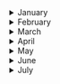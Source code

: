 
<details><summary>January</summary>

##### 7-01-2022
* [How Disgust Explains Everything](https://www.nytimes.com/2021/12/27/magazine/disgust-science.html) #science #psychology #insight

##### 14-01-2022
* [Economists Pin More Blame on Tech for Rising Inequality](https://www.nytimes.com/2022/01/11/technology/income-inequality-technology.html) #economics #tech #insight
  
##### 22-01-2022
* [Beauty filters are changing the way young girls see themselves](https://www.technologyreview.com/2021/04/02/1021635/beauty-filters-young-girls-augmented-reality-social-media/) #ai #tech #insight #psychology #culture
  
</p>
</details>
<details><summary>February</summary>

##### 2-02-2022
* [What Makes Group Decisions Go Wrong. And Right](https://nautil.us/what-makes-group-decisions-go-wrong-and-right-13408/) #society #insight #paradox
  
##### 5-02-2022
* [The World Needs More Scientist-Surfers](https://www.outsideonline.com/outdoor-adventure/environment/the-world-needs-more-scientist-surfers/) #science #insight #nature #mindset

##### 9-02-2022
* [The Calculated Madness of Marc-André Leclerc](https://www.climbing.com/people/profile-of-alpinist-marc-andre-leclerc/) #climber #cerro #torre #nature #mindset

##### 12-02-2022
* [Decoding Dickens’s Secret Notes to Himself, One Symbol at a Time](https://www.nytimes.com/2022/02/08/books/charles-dickens-secret-notes.html) #science #insight #literature #AI

##### 17-02-2022
* [How China captured Hollywood](https://www.theatlantic.com/international/archive/2022/02/china-captured-hollywood/621618/) #china #cinema #insight #business #paradox

##### 26-02-2022
* [Jack London’s Candid 1903 Advice to Writers Trying to Get Into Print](https://slate.com/human-interest/2015/07/jack-london-the-author-s-writing-advice.html) #advice #literature #insight
  
#### 27-02-2022
* [You Can Learn to Love Being Alone](https://www.nytimes.com/2022/02/24/well/live/solitude-benefit-mental-health-advice.html) #insight #nytimes
</p>
</details>
<details><summary>March</summary>

##### 4-01-2022
* [What Was the TED Talk?](https://www.thedriftmag.com/what-was-the-ted-talk/) #insight #ideas #thedriftmag
  
#### 7-03-22
* [Apple may have finally gotten too big for its unusual corporate structure](https://www.vox.com/new-money/2016/11/27/13706776/apple-functional-divisional) #insight #paradox #corporate #economy

#### 10-03-22
 * [How Air Pollution Across America Reflects Racist Policy From the 1930s](https://www.nytimes.com/2022/03/09/climate/redlining-racism-air-pollution.html) #insight #racism #pollution #social #science

#### 13-03-22
 * [How a Mystery Illness Cost One Writer a Decade of Health](https://www.nytimes.com/2022/03/01/books/review/invisible-kingdom-chronic-illness-meghan-orourke.html?action=click&algo=bandit-all-surfaces-shadow-lda-unique&alpha=0.05&block=editors_picks_recirc&fellback=false&imp_id=419340371&impression_id=3f75b568-9ff7-11ec-a483-9b38460ea997&index=2&pgtype=Article&pool=pool%2Fe76d7165-92f7-4bd2-bc6e-298322d3680a&region=footer&req_id=792060054&shadow_vec_sim=0&surface=eos-home-featured&variant=1_bandit-shadow-lda-unique-alpha-0.05) #insight #racism #disease #health #science
  
#### 18-03-2022
  * [Inside Big Tech’s Race to Patent Everything](https://www.wired.com/story/big-tech-patent-intellectual-property/) #technology #it #patents

#### 23-03-2022
  * [The story of Playdate](https://panic.com/blog/the-story-of-playdate/) #idea #development #product #gestalt #design #ethos
  
#### 24-03-2022
  * [Russia has already lost](https://www.thedrive.com/the-war-zone/44592/russia-has-already-lost) #insight #strategy #war #logistics #ethos
  
#### 29-03-2022
  * [How we make sense of Time](https://www.nytimes.com/2021/12/31/us/new-years-time-sense.html) #insight #time #music
</p>
</details>
<details><summary>April</summary>

##### 9-04-2022
* [Germany Reckons With Wagner: Cultural Jewel, or National Shame?](https://www.nytimes.com/2022/04/08/arts/music/wagner-exhibition-deutsches-historisches-museum.html) #music #legacy #insight #wagner
  
#### 17-04-2022
* [How Nadia Boulanger Raised a Generation of Composers](https://www.youtube.com/watch?v=dCGLeOMYcQM) #music #insight #theory #ideas
  
#### 23-04-2022
* [What Regret Tells Us](https://nautil.us/what-regret-tells-us-16264/) #science #neurosciences #insight #behaviour #social

#### 26-04-2022
* [An ocean of noise: how sonic pollution is hurting marine life](https://www.theguardian.com/environment/2022/apr/12/ocean-of-noise-sonic-pollution-hurting-marine-life) #insight #environment #the_guardian #ocean #sonic #pollution
  
#### 27-04-2022
* [Robots Show Us Who We Are](https://nautil.us/robots-show-us-who-we-are-15761/) #insight #ideas #ai

#### 30-04-2022
* [Russia Is Being Hacked at an Unprecedented Scale](https://www.wired.co.uk/article/russia-hacked-attacks) #DDoS #Russia #cyberwar #security
</p>
</details>
<details><summary>May</summary>

##### 6-05-2022
* [An ode to science](https://wyss.harvard.edu/news/an-ode-to-science/) #science #insight #creativity
  
#### 13-05-2022
* [I Have to Admit, I Have a Very Low Opinion of Human Beings](https://nautil.us/i-have-to-admit-i-have-a-very-low-opinion-of-human-beings-16884/) #science #neuroscience #ants
  
#### 15-05-2022
* [Love is biological bribery](https://nautil.us/love-is-biological-bribery-14058/) #science #evolution #insight

#### 27-05-2022
* [What cold-water swimming taught me about mindfulness](https://www.outsideonline.com/outdoor-adventure/water-activities/cold-water-swimming-mindfulness/) #mind #nature #swimming #self-perception

#### 31-05-2022
* [Did cars rescue our cities from horses?](https://nautil.us/did-cars-rescue-our-cities-from-horses-13130/)
  
</p>
</details>
<details><summary>June</summary>

##### 15-06-2022
* [How to Design a Product That Is Easy to Repair](https://www.wsj.com/articles/design-repairable-products-consumers-11653506069) #sustainability #marketing #insight
* [Colorado Fixes Wheelchair Repair with New Bill](https://www.nytimes.com/2022/01/11/technology/income-inequality-technology.html](https://www.ifixit.com/News/60846/colorado-fixes-wheelchair-repair-with-new-bill)) #inequality #tech #disabilities

#### 30-06-2022
* [The History of CTRL + ALT + DELETE](https://www.mentalfloss.com/article/51674/history-ctrl-alt-delete?utm_source=digg) #insight #IBM #Gates #Microsoft #history

</p>
</details>
<details><summary>July</summary>

##### 03-07-2022
* [The Lindy effect](https://en.wikipedia.org/wiki/Lindy_effect) #economy #theory #insight
  
#### 06-07-2022
* [Japan’s secret to taming the coronavirus: peer pressure](https://www.japantimes.co.jp/news/2022/07/03/national/japan-coronavirus-peer-pressure/) #sociology #covid #social_science

#### 08-07-2022
* [The Island That Humans Can’t Conquer](https://hakaimagazine.com/features/the-island-humans-cant-conquer/) #nature #history #politics

#### 11-07-2022
* [A New Database Reveals How Much Humans Are Messing With Evolution](https://www.wired.co.uk/article/database-humans-messing-with-evolution) #science #insight #evolution
  
#### 14-07-2022
 * [The Well-Tempered Synthesizer. Wendy Carlos’s music of the spheres](https://harpers.org/archive/2020/10/the-well-tempered-synthesizer-wendy-carlos-amanda-swell/) #music #review #Bach #synth #insight
  
#### 21-07-2022
 * [The World Can’t Wean Itself Off Chinese Lithium](https://www.wired.co.uk/article/china-lithium-mining-production#intcid=_wired-uk-bottom-recirc_82070e90-515c-4db0-ab8b-32b273b89352_similar2-3) #economics #china #lithium #ecology
</p>
</details>

